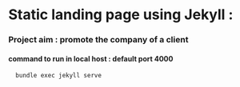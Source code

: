 # Static landing page using Jekyll :

### Project aim : promote the company of a client


#### command to run in local host : default port 4000

```
  bundle exec jekyll serve
```
